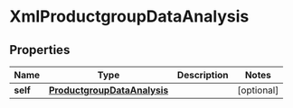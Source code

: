 
# XmlProductgroupDataAnalysis

## Properties
| Name | Type | Description | Notes |
| ------------ | ------------- | ------------- | ------------- |
| **self** | [**ProductgroupDataAnalysis**](ProductgroupDataAnalysis.md) |  |  [optional] |



